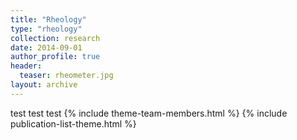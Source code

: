 ```yaml
---
title: "Rheology"
type: "rheology"
collection: research
date: 2014-09-01
author_profile: true
header:
  teaser: rheometer.jpg
layout: archive
---
```

test test test
{% include theme-team-members.html %}
{% include publication-list-theme.html %}